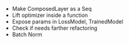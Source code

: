 - Make ComposedLayer as a Seq
- Lift optimizer inside a function
- Expose params in LossModel, TrainedModel
- Check if needs farther refactoring
- Batch Norm